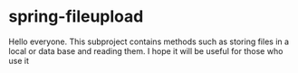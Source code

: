 # spring-fileupload

Hello everyone. This subproject contains methods such as storing files in a local or data base and reading them. I hope it will be useful for those who use it

